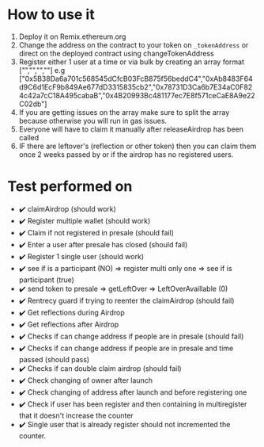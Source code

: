 # How to use it
1. Deploy it on Remix.ethereum.org
2. Change the address on the contract to your token on `_tokenAddress` or direct on the deployed contract using changeTokenAddress
3. Register either 1 user at a time or via bulk by creating an array format ["","","",""] e.g ["0x5B38Da6a701c568545dCfcB03FcB875f56beddC4","0xAb8483F64d9C6d1EcF9b849Ae677dD3315835cb2","0x78731D3Ca6b7E34aC0F824c42a7cC18A495cabaB","0x4B20993Bc481177ec7E8f571ceCaE8A9e22C02db"]
4. If you are getting issues on the array make sure to split the array because otherwise you will run in gas issues.
5. Everyone will have to claim it manually after releaseAirdrop has been called
6. IF there are leftover's (reflection or other token) then you can claim them once 2 weeks passed by or if the airdrop has no registered users.

# Test performed on

* ✔️ claimAirdrop (should work)
* ✔️ Register multiple wallet (should work)
* ✔️ Claim if not registered in presale (should fail)
* ✔️ Enter a user after presale has closed (should fail)
* ✔️ Register 1 single user (should work)
* ✔️ see if is a participant (NO) => register multi only one => see if is participant (true)
* ✔️  send token to presale => getLeftOver =>  LeftOverAvaillable (0)
* ✔️ Rentrecy guard if trying to reenter the claimAirdrop (should fail)
* ✔️ Get reflections during Airdrop
* ✔️ Get reflections after Airdrop
* ✔️ Checks if can change address if people are in presale (should fail)
* ✔️ Checks if can change address if people are in presale and time passed (should pass)
* ✔️ Checks if can double claim airdrop (should fail)
* ✔️ Check changing of owner after launch
* ✔️ Check changing of address after launch and before  registering one
* ✔️ Check if user has been register and then containing in multiregister that it doesn't increase the counter
* ✔️ Single user that is already register should not incremented the counter.

